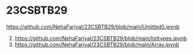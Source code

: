 # 23CSBTB29
https://github.com/NehaFariyal/23CSBTB29/blob/main/Untitled0.ipynb

2. https://github.com/NehaFariyal/23CSBTB29/blob/main/listtypes.ipynb
3. https://github.com/NehaFariyal/23CSBTB29/blob/main/Array.ipynb
